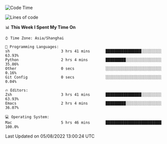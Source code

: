 <!--START_SECTION:waka-->
![Code Time](http://img.shields.io/badge/Code%20Time-757%20hrs%2013%20mins-blue)

![Lines of code](https://img.shields.io/badge/From%20Hello%20World%20I%27ve%20Written-22%20Thousand%20lines%20of%20code-blue)

📊 **This Week I Spent My Time On** 

```text
⌚︎ Time Zone: Asia/Shanghai

💬 Programming Languages: 
sh                       3 hrs 41 mins       ████████████████░░░░░░░░░   63.93% 
Python                   2 hrs 4 mins        █████████░░░░░░░░░░░░░░░░   35.86% 
Other                    0 secs              ░░░░░░░░░░░░░░░░░░░░░░░░░   0.16% 
Git Config               0 secs              ░░░░░░░░░░░░░░░░░░░░░░░░░   0.04%

🔥 Editors: 
Zsh                      3 hrs 41 mins       ████████████████░░░░░░░░░   63.93% 
Emacs                    2 hrs 4 mins        █████████░░░░░░░░░░░░░░░░   36.07%

💻 Operating System: 
Mac                      5 hrs 46 mins       █████████████████████████   100.0%

```


 Last Updated on 05/08/2022 13:00:24 UTC
<!--END_SECTION:waka-->
